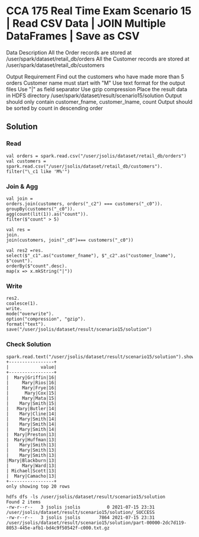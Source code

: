 # CCA 175 Real Time Exam Scenario 15 | Read CSV Data | JOIN Multiple DataFrames | Save as CSV

Data Description
All the Order records are stored at /user/spark/dataset/retail_db/orders
All the Customer records are stored at /user/spark/dataset/retail_db/customers

Output Requirement
Find out the customers who have made more than 5 orders
Customer name must start with "M"
Use text format for the output files
Use "|" as field separator
Use gzip compression
Place the result data in HDFS directory /user/spark/dataset/result/scenario15/solution
Output should only contain customer_fname, customer_lname, count
Output should be sorted by count in descending order

## Solution

### Read

```
val orders = spark.read.csv("/user/jsolis/dataset/retail_db/orders")
val customers = spark.read.csv("/user/jsolis/dataset/retail_db/customers").
filter("\_c1 like 'M%'")
```

### Join & Agg

```
val join =
orders.join(customers, orders("_c2") === customers("_c0")).
groupBy(customers("_c0")).
agg(count(lit(1)).as("count")).
filter($"count" > 5)

val res =
join.
join(customers, join("_c0")=== customers("_c0"))

val res2 =res.
select($"_c1".as("customer_fname"), $"_c2".as("customer_lname"), $"count").
orderBy($"count".desc).
map(x => x.mkString("|"))
```

### Write

```
res2.
coalesce(1).
write.
mode("overwrite").
option("compression", "gzip").
format("text").
save("/user/jsolis/dataset/result/scenario15/solution")
```

### Check Solution

```
spark.read.text("/user/jsolis/dataset/result/scenario15/solution").show
+-----------------+
|            value|
+-----------------+
|  Mary|Griffin|16|
|     Mary|Rios|16|
|     Mary|Frye|16|
|      Mary|Cox|15|
|     Mary|Mata|15|
|    Mary|Smith|15|
|   Mary|Butler|14|
|    Mary|Cline|14|
|    Mary|Smith|14|
|    Mary|Smith|14|
|    Mary|Smith|14|
|  Mary|Preston|13|
|  Mary|Huffman|13|
|    Mary|Smith|13|
|    Mary|Smith|13|
|    Mary|Smith|13|
|Mary|Blackburn|13|
|     Mary|Ward|13|
| Michael|Scott|13|
|  Mary|Camacho|13|
+-----------------+
only showing top 20 rows
```

```
hdfs dfs -ls /user/jsolis/dataset/result/scenario15/solution
Found 2 items
-rw-r--r--   3 jsolis jsolis          0 2021-07-15 23:31 /user/jsolis/dataset/result/scenario15/solution/_SUCCESS
-rw-r--r--   3 jsolis jsolis       7864 2021-07-15 23:31 /user/jsolis/dataset/result/scenario15/solution/part-00000-2dc7d119-8053-445e-afb1-bd4c9f50542f-c000.txt.gz
```

